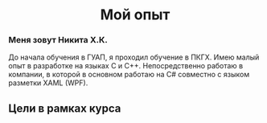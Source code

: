 <h1 align="center"> Мой опыт</h1>
<h3>Меня зовут Никита Х.К.</h3>
До начала обучения в ГУАП, я проходил обучение в ПКГХ. Имею малый опыт в разработке на языках C и C++.
Непосредственно работаю в компании, в которой в основном работаю на C# совместно с языком разметки XAML (WPF).

<h2>Цели в рамках курса</h2>


